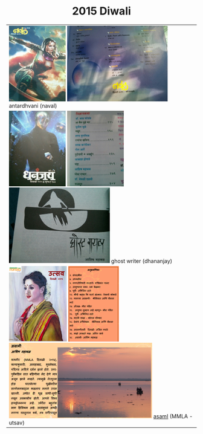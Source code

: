 <H1><center>2015 Diwali</center></H1>
<TABLE>
<TR><TD>
<IMG HEIGHT=200 SRC=images/naval_2015diwali_cover.jpg>
<IMG HEIGHT=200 SRC=images/naval_2015diwali_contents.jpg>
antardhvani (naval)
</TD></TR><TR><TD>
<IMG HEIGHT=200 SRC=images/dhananja_2015diwali_cover.jpg>
<IMG HEIGHT=200 SRC=images/dhananjay_2015diwali_contents.jpg>
<IMG HEIGHT=200 SRC=images/dhananjay_2015diwali_title.jpg>
ghost writer (dhananjay)
</TD></TR><TR><TD>
<IMG HEIGHT=200 SRC=images/MMLA_2015diwali_cover.png>
<IMG HEIGHT=200 SRC=images/MMLA_2015diwali_contents.png>
<IMG HEIGHT=200 SRC=images/MMLA_2015diwali_title.png>
<A HREF=images/MMLAUtsav2015p.pdf>asamI</A> (MMLA - utsav)
</TD></TR>
</TABLE>